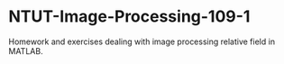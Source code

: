 # NTUT-Image-Processing-109-1
Homework and exercises dealing with image processing relative field in MATLAB.
